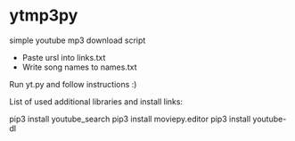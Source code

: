 # ytmp3py

simple youtube mp3 download script

- Paste ursl into links.txt
- Write song names to names.txt

Run yt.py and follow instructions :)

List of used additional libraries and install links:

pip3 install youtube_search
pip3 install moviepy.editor
pip3 install youtube-dl
